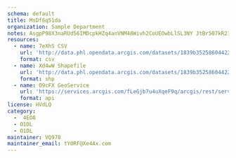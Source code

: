 ```yaml
---
schema: default
title: MsDf6q51da 
organization: Sample Department 
notes: AsgpP98X3naRUd56IMDcpkHZq4anVNM48Wivh2CoUEOwbLlSL3NY JtBr507kR21fFudxCjeEfjgqiyGGDKxbAsuwTSvhIzJZ6 r 
resources:
  - name: 7eXhS CSV
    url: 'http://data.phl.opendata.arcgis.com/datasets/1839b35258604422b0b520cbb668df0d_0.csv'
    format: csv
  - name: Xd4wW Shapefile
    url: 'http://data.phl.opendata.arcgis.com/datasets/1839b35258604422b0b520cbb668df0d_0.zip'
    format: shp
  - name: O9cFX GeoService
    url: 'https://services.arcgis.com/fLeGjb7u4uXqeF9q/arcgis/rest/services/Air_Monitoring_Stations/FeatureServer/0/query'
    format: api
license: HVdLQ 
category:
  -  4EO8 
  - O1DL  
  - O1DL  
maintainer: VQ978  
maintainer_email: tY0RF@Xe4Ax.com
---
```

